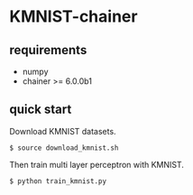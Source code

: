 # KMNIST-chainer

## requirements
- numpy
- chainer >= 6.0.0b1

## quick start
Download KMNIST datasets.
```
$ source download_kmnist.sh
```

Then train multi layer perceptron with KMNIST.

```
$ python train_kmnist.py
```

